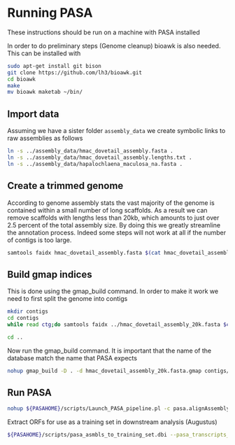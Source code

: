 # Running PASA

These instructions should be run on a machine with PASA installed

In order to do preliminary steps (Genome cleanup) bioawk is also needed. This can be installed with

```bash
sudo apt-get install git bison
git clone https://github.com/lh3/bioawk.git
cd bioawk
make
mv bioawk maketab ~/bin/
```

## Import data

Assuming we have a sister folder `assembly_data` we create symbolic links to raw assemblies as follows

```bash
ln -s ../assembly_data/hmac_dovetail_assembly.fasta .
ln -s ../assembly_data/hmac_dovetail_assembly.lengths.txt .
ln -s ../assembly_data/hapalochlaena_maculosa_na.fasta .
```

## Create a trimmed genome

According to genome assembly stats the vast majority of the genome is contained within a small number of long scaffolds. As a result we can remove scaffolds with lengths less than 20kb, which amounts to just over 2.5 percent of the total assembly size. By doing this we greatly streamline the annotation process. Indeed some steps will not work at all if the number of contigs is too large.

```bash
samtools faidx hmac_dovetail_assembly.fasta $(cat hmac_dovetail_assembly.lengths.txt | awk '$2>20000 {print $1}' | tr '\n' ' ') > hmac_dovetail_assembly_20k.fasta
```

## Build gmap indices

This is done using the gmap_build command.  In order to make it work we need to first split the genome into contigs

```bash
mkdir contigs
cd contigs
while read ctg;do samtools faidx ../hmac_dovetail_assembly_20k.fasta $ctg > ${ctg}.fasta;done < <(cat ../hmac_dovetail_assembly_20k.fasta | bioawk -c fastx '{print $name}')

cd ..
```

Now run the gmap_build command.  It is important that the name of the database match the name that PASA expects

```bash
nohup gmap_build -D . -d hmac_dovetail_assembly_20k.fasta.gmap contigs/*.fasta > gmap_build.log &
```


## Run PASA

```bash
nohup ${PASAHOME}/scripts/Launch_PASA_pipeline.pl -c pasa.alignAssembly.config -C -R --ALT_SPLICE -g hmac_dovetail_assembly_20k.fasta -t hapalochlaena_maculosa_na.fasta --ALIGNERS gmap --CPU 6 -r &

 ```

Extract ORFs for use as a training set in downstream analysis (Augustus)

```bash
${PASAHOME}/scripts/pasa_asmbls_to_training_set.dbi --pasa_transcripts_fasta bro_pasa.assemblies.fasta --pasa_transcripts_gff3 bro_pasa.pasa_assemblies.gff3
```


